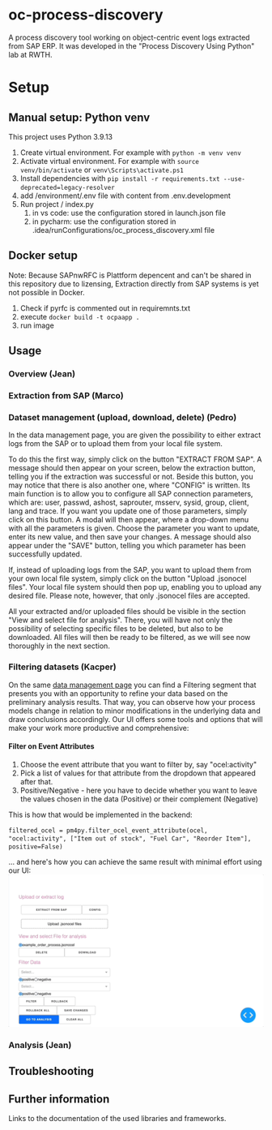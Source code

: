 # oc-process-discovery
A process discovery tool working on object-centric event logs extracted from SAP ERP. It was developed in the "Process Discovery Using Python" lab at RWTH. 


# Setup
## Manual setup: Python venv
This project uses Python 3.9.13

1. Create virtual environment. For example with `python -m venv venv`
2. Activate virtual environment. For example with `source venv/bin/activate` or `venv\Scripts\activate.ps1` 
3. Install dependencies with `pip install -r requirements.txt --use-deprecated=legacy-resolver `
4. add /environment/.env file with content from .env.development
5. Run project / index.py
   1. in vs code: use the configuration stored in launch.json file
   2. in pycharm: use the configuration stored in .idea/runConfigurations/oc_process_discovery.xml file

## Docker setup
Note: Because SAPnwRFC is Plattform depencent and can't be shared in this repository due to lizensing, Extraction directly from SAP systems is yet not possible in Docker.
1. Check if pyrfc is commented out in requiremnts.txt
2. execute `docker build -t ocpaapp .`
3. run image

## Usage
### Overview (Jean)
### Extraction from SAP (Marco)
### Dataset management (upload, download, delete) (Pedro)

In the data management page, you are given the possibility to either extract logs from the SAP or to upload them from your local file system. 

To do this the first way, simply click on the button "EXTRACT FROM SAP". A message should then appear on your screen, below the extraction button, telling you if the extraction was successful or not. Beside this button, you may notice that there is also another one, where "CONFIG" is written. Its main function is to allow you to configure all SAP connection parameters, which are: user,
passwd, ashost, saprouter, msserv, sysid, group, client, lang and trace. If you want you update one of those parameters, simply click on this button. A modal will then appear, where a drop-down menu with all the parameters is given. Choose the parameter you want to update, enter its new value, and then save your changes. A message should also appear under the "SAVE" button, telling you which parameter has been successfully updated.

If, instead of uploading logs from the SAP, you want to upload them from your own local file system, simply click on the button "Upload .jsonocel files". Your local file system should then pop up, enabling you to upload any desired file. Please note, however, that only .jsonocel files are accepted.

All your extracted and/or uploaded files should be visible in the section "View and select file for analysis". There, you will have not only the possibility of selecting specific files to be deleted, but also to be downloaded. All files will then be ready to be filtered, as we will see now thoroughly in the next section.

### Filtering datasets (Kacper)
On the same [data management page](dms) you can find a Filtering segment that presents you with an opportunity to refine your data based on the preliminary analysis results. That way, you can observe how your process models change in relation to minor modifications in the underlying data and draw conclusions accordingly. Our UI offers some tools and options that will make your work more productive and comprehensive:
#### Filter on Event Attributes
1. Choose the event attribute that you want to filter by, say "ocel:activity"
2. Pick a list of values for that attribute from the dropdown that appeared after that.
3. Positive/Negative - here you have to decide whether you want to leave the values chosen in the data (Positive) or their complement (Negative)

This is how that would be implemented in the backend:
```
filtered_ocel = pm4py.filter_ocel_event_attribute(ocel, "ocel:activity", ["Item out of stock", "Fuel Car", "Reorder Item"], positive=False)
```
... and here's how you can achieve the same result with minimal effort using our UI:
![Event filtering](docs/images/filtering/event/event_filtering.gif)

### Analysis (Jean)

## Troubleshooting

## Further information
Links to the documentation of the used libraries and frameworks.


